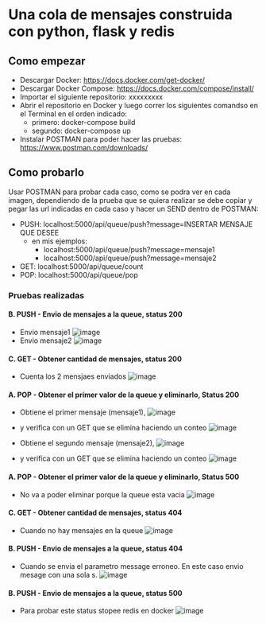 # Una cola de mensajes construida con python, flask y redis

## Como empezar
- Descargar Docker:
https://docs.docker.com/get-docker/
- Descargar Docker Compose:
https://docs.docker.com/compose/install/
- Importar el siguiente repositorio: xxxxxxxxx
- Abrir el repositorio en Docker y luego correr los siguientes comandso en el Terminal en el orden indicado:
    - primero: docker-compose build
    - segundo: docker-compose up
- Instalar POSTMAN para poder hacer las pruebas:
https://www.postman.com/downloads/


## Como probarlo
Usar POSTMAN para probar cada caso, como se podra ver en cada imagen, dependiendo de la prueba que se quiera realizar se debe copiar y pegar las url indicadas en cada caso
y hacer un SEND dentro de POSTMAN:
  - PUSH: localhost:5000/api/queue/push?message=INSERTAR MENSAJE QUE DESEE
      - en mis ejemplos: 
          - localhost:5000/api/queue/push?message=mensaje1
          - localhost:5000/api/queue/push?message=mensaje2
  - GET: localhost:5000/api/queue/count
  - POP: localhost:5000/api/queue/pop
  
### Pruebas realizadas
#### B. PUSH - Envio de mensajes a la queue, status 200
- Envio mensaje1
![image](https://user-images.githubusercontent.com/77359265/104743002-ef992980-5729-11eb-88f4-4de4b9d5999d.png)
- Envio mensaje2
![image](https://user-images.githubusercontent.com/77359265/104743253-39820f80-572a-11eb-81df-677e24e7cdb7.png)

#### C. GET - Obtener cantidad de mensajes, status 200
- Cuenta los 2 mensjaes enviados
![image](https://user-images.githubusercontent.com/77359265/104743549-94b40200-572a-11eb-8276-24359a300251.png)

#### A. POP - Obtener el primer valor de la queue y eliminarlo, Status 200
- Obtiene el primer mensaje (mensaje1),
![image](https://user-images.githubusercontent.com/77359265/104743746-caf18180-572a-11eb-8e8a-58d4a9d83b57.png)
- y verifica con un GET que se elimina haciendo un conteo
![image](https://user-images.githubusercontent.com/77359265/104743930-09873c00-572b-11eb-85cf-4f58bd0decff.png)

- Obtiene el segundo mensaje (mensaje2), 
![image](https://user-images.githubusercontent.com/77359265/104745597-07be7800-572d-11eb-9fa9-d6d7d0cb2b40.png)
- y verifica con un GET que se elimina haciendo un conteo
![image](https://user-images.githubusercontent.com/77359265/104745916-5e2bb680-572d-11eb-9242-e1bb2acc1b9d.png)

#### A. POP - Obtener el primer valor de la queue y eliminarlo, Status 500
- No va a poder eliminar porque la queue esta vacia
![image](https://user-images.githubusercontent.com/77359265/104746228-c24e7a80-572d-11eb-8d62-38b0f87b2b21.png)

#### C. GET - Obtener cantidad de mensajes, status 404
- Cuando no hay mensajes en la queue
![image](https://user-images.githubusercontent.com/77359265/104752622-a8b13100-5735-11eb-9ed9-0f90f7e69f9d.png)

#### B. PUSH - Envio de mensajes a la queue, status 404
- Cuando se envia el parametro message erroneo. En este caso envio mesage con una sola s.
![image](https://user-images.githubusercontent.com/77359265/104756460-9be30c00-573a-11eb-8f6b-9d543f28a4bc.png)

#### B. PUSH - Envio de mensajes a la queue, status 500
- Para probar este status stopee redis en docker
![image](https://user-images.githubusercontent.com/77359265/104756854-1449cd00-573b-11eb-8b70-8719899a3664.png)
